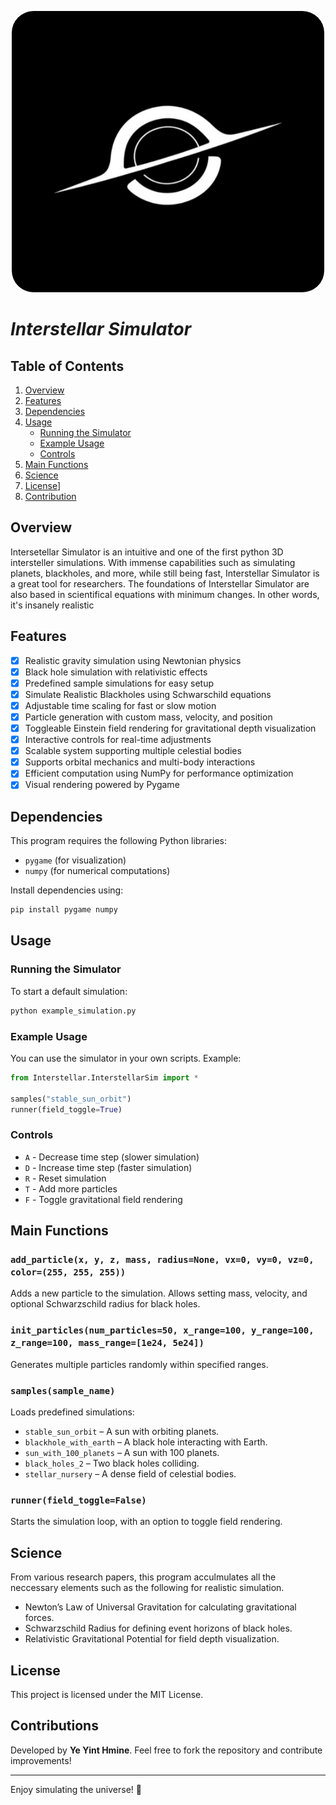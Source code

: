 

<p align="center">
    <a><img src="https://github.com/Ye-Yint-Nyo-Hmine/Interstellar-Simulator/blob/main/logos/logo.png?raw=true" alt="Logo" width="500" height="450" style="border-radius: 35px;"></a>
</p>

# ***Interstellar Simulator***

## Table of Contents
1. [Overview](#overview)
2. [Features](#features)
3. [Dependencies](#dependencies)
4. [Usage](#usage)
   - [Running the Simulator](#running-the-simulator)
   - [Example Usage](#example-usage)
   - [Controls](#controls)
5. [Main Functions](#main-functions)
6. [Science](#science)
7. [License](#license)]
9. [Contribution](#contribution)

## Overview
Intersetellar Simulator is an intuitive and one of the first python 3D intersteller simulations. With immense capabilities such as simulating planets, blackholes, and more, while still being fast, Interstellar Simulator is a great tool for researchers. The foundations of Interstellar Simulator are also based in scientifical equations with minimum changes. In other words, it's insanely realistic

## Features
- [x] Realistic gravity simulation using Newtonian physics  
- [x] Black hole simulation with relativistic effects  
- [x] Predefined sample simulations for easy setup  
- [x] Simulate Realistic Blackholes using Schwarschild equations
- [x] Adjustable time scaling for fast or slow motion  
- [x] Particle generation with custom mass, velocity, and position  
- [x] Toggleable Einstein field rendering for gravitational depth visualization  
- [x] Interactive controls for real-time adjustments  
- [x] Scalable system supporting multiple celestial bodies  
- [x] Supports orbital mechanics and multi-body interactions  
- [x] Efficient computation using NumPy for performance optimization  
- [x] Visual rendering powered by Pygame  

## Dependencies
This program requires the following Python libraries:
- `pygame` (for visualization)
- `numpy` (for numerical computations)

Install dependencies using:
```sh
pip install pygame numpy
```

## Usage
### Running the Simulator
To start a default simulation:
```sh
python example_simulation.py
```

### Example Usage
You can use the simulator in your own scripts. Example:
```python
from Interstellar.InterstellarSim import *

samples("stable_sun_orbit")
runner(field_toggle=True)
```

### Controls
- `A` - Decrease time step (slower simulation)
- `D` - Increase time step (faster simulation)
- `R` - Reset simulation
- `T` - Add more particles
- `F` - Toggle gravitational field rendering

## Main Functions
### `add_particle(x, y, z, mass, radius=None, vx=0, vy=0, vz=0, color=(255, 255, 255))`
Adds a new particle to the simulation. Allows setting mass, velocity, and optional Schwarzschild radius for black holes.

### `init_particles(num_particles=50, x_range=100, y_range=100, z_range=100, mass_range=[1e24, 5e24])`
Generates multiple particles randomly within specified ranges.

### `samples(sample_name)`
Loads predefined simulations:
- `stable_sun_orbit` – A sun with orbiting planets.
- `blackhole_with_earth` – A black hole interacting with Earth.
- `sun_with_100_planets` – A sun with 100 planets.
- `black_holes_2` – Two black holes colliding.
- `stellar_nursery` – A dense field of celestial bodies.

### `runner(field_toggle=False)`
Starts the simulation loop, with an option to toggle field rendering.

## Science
From various research papers, this program acculmulates all the neccessary elements such as the following for realistic simulation.

- Newton’s Law of Universal Gravitation for calculating gravitational forces.
- Schwarzschild Radius for defining event horizons of black holes.
- Relativistic Gravitational Potential for field depth visualization.

## License
This project is licensed under the MIT License.

## Contributions
Developed by **Ye Yint Hmine**.
Feel free to fork the repository and contribute improvements!

---
Enjoy simulating the universe! 🚀

